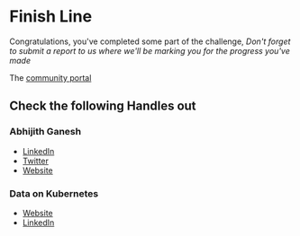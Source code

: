 # Finish Line

Congratulations, you've completed some part of the challenge, _Don't forget to submit a report to us where we'll be marking you for the progress you've made_

The [community portal](https://explorersworlddok.gatsbyjs.io/)

## Check the following Handles out

### Abhijith Ganesh

- [LinkedIn](https://linkedin.com/in/Abhijithganesh14/)
- [Twitter](https://twitter.com/GaneshAbhijith)
- [Website](https://abhijithganesh.com)

### Data on Kubernetes

- [Website](https://dok.community)
- [LinkedIn](https://www.linkedin.com/company/data-on-kubernetes-community/)
